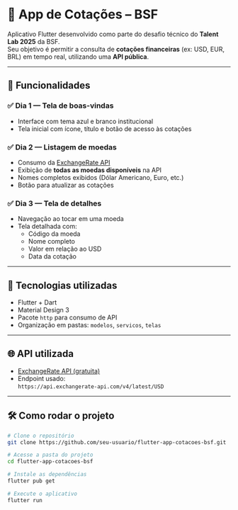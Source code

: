 # 📱 App de Cotações – BSF

Aplicativo Flutter desenvolvido como parte do desafio técnico do **Talent Lab 2025** da BSF.  
Seu objetivo é permitir a consulta de **cotações financeiras** (ex: USD, EUR, BRL) em tempo real, utilizando uma **API pública**.

---

## 🚀 Funcionalidades

### ✅ Dia 1 — Tela de boas-vindas
- Interface com tema azul e branco institucional
- Tela inicial com ícone, título e botão de acesso às cotações

### ✅ Dia 2 — Listagem de moedas
- Consumo da [ExchangeRate API](https://www.exchangerate-api.com/)
- Exibição de **todas as moedas disponíveis** na API
- Nomes completos exibidos (Dólar Americano, Euro, etc.)
- Botão para atualizar as cotações

### ✅ Dia 3 — Tela de detalhes
- Navegação ao tocar em uma moeda
- Tela detalhada com:
  - Código da moeda
  - Nome completo
  - Valor em relação ao USD
  - Data da cotação

---

## 🚀 Tecnologias utilizadas

- Flutter + Dart
- Material Design 3
- Pacote `http` para consumo de API
- Organização em pastas: `modelos`, `servicos`, `telas`

---

## 🌐 API utilizada

- [ExchangeRate API (gratuita)](https://www.exchangerate-api.com/)
- Endpoint usado:  
  `https://api.exchangerate-api.com/v4/latest/USD`

---

## 🛠️ Como rodar o projeto

```bash
# Clone o repositório
git clone https://github.com/seu-usuario/flutter-app-cotacoes-bsf.git

# Acesse a pasta do projeto
cd flutter-app-cotacoes-bsf

# Instale as dependências
flutter pub get

# Execute o aplicativo
flutter run
